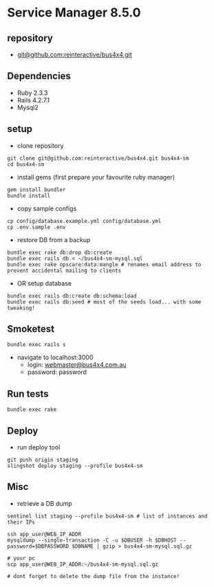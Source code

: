 # Service Manager 8.5.0

## repository

* [git@github.com:reinteractive/bus4x4.git](https://github.com/reinteractive/bus4x4.git)

## Dependencies

* Ruby 2.3.3
* Rails 4.2.7.1
* Mysql2

## setup

* clone repository

```
git clone git@github.com:reinteractive/bus4x4.git bus4x4-sm
cd bus4x4-sm
```

* install gems (first prepare your favourite ruby manager)

```
gem install bundler
bundle install
```

* copy sample configs

```
cp config/database.example.yml config/database.yml
cp .env.sample .env
```

* restore DB from a backup

```
bundle exec rake db:drop db:create
bundle exec rails db < ~/bus4x4-sm-mysql.sql
bundle exec rake opscare:data:mangle # renames email address to prevent accidental mailing to clients
```

* OR setup database

```
bundle exec rails db:create db:schema:load
bundle exec rails db:seed # most of the seeds load... with some tweaking!
```

## Smoketest

```
bundle exec rails s
```

* navigate to localhost:3000
  - login: webmaster@bus4x4.com.au
  - password: password

## Run tests

```
bundle exec rake
```

## Deploy

* run deploy tool

```
git push origin staging
slingshot deploy staging --profile bus4x4-sm
```

## Misc


* retrieve a DB dump

```
sentinel list staging --profile bus4x4-sm # list of instances and their IPs

ssh app_user@WEB_IP_ADDR
mysqldump --single-transaction -C -u $DBUSER -h $DBHOST --password=$DBPASSWORD $DBNAME | gzip > bus4x4-sm-mysql.sql.gz

# your pc
scp app_user@WEB_IP_ADDR:~/bus4x4-sm-mysql.sql.gz

# dont forget to delete the dump file from the instance!
```
